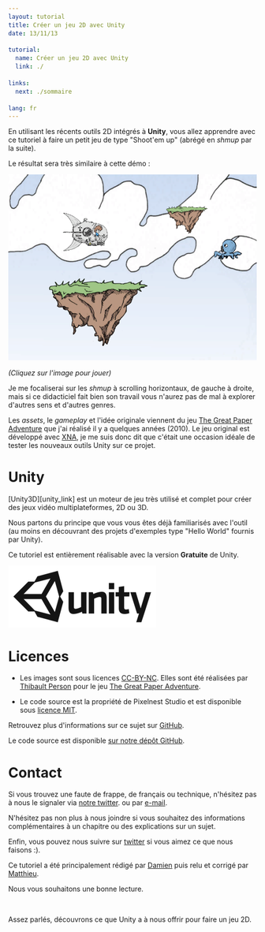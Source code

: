 ```yaml
---
layout: tutorial
title: Créer un jeu 2D avec Unity
date: 13/11/13

tutorial:
  name: Créer un jeu 2D avec Unity
  link: ./

links:
  next: ./sommaire

lang: fr
---
```


En utilisant les récents outils 2D intégrés à **Unity**, vous allez apprendre avec ce tutoriel à faire un petit jeu de type "Shoot'em up" (abrégé en _shmup_ par la suite).

Le résultat sera très similaire à cette démo :

[ ![Résultat en démo][result] ][demo_link]

_(Cliquez sur l'image pour jouer)_

Je me focaliserai sur les _shmup_ à scrolling horizontaux, de gauche à droite, mais si ce didacticiel fait bien son travail vous n'aurez pas de mal à explorer d'autres sens et d'autres genres.

Les _assets_, le _gameplay_ et l'idée originale viennent du jeu [The Great Paper Adventure][tgpa_link] que j'ai réalisé il y a quelques années (2010). Le jeu original est développé avec [XNA][xna_link], je me suis donc dit que c'était une occasion idéale de tester les nouveaux outils Unity sur ce projet.

# Unity

[Unity3D][unity_link] est un moteur de jeu très utilisé et complet pour créer des jeux vidéo multiplateformes, 2D ou 3D.

Nous partons du principe que vous vous êtes déjà familiarisés avec l'outil (au moins en découvrant des projets d'exemples type "Hello World" fournis par Unity).

Ce tutoriel est entièrement réalisable avec la version **Gratuite** de Unity.

[ ![Unity][unity_logo_url] ][unity_download_link]

# Licences

- Les images sont sous licences [CC-BY-NC][cc_licence_link]. Elles sont été réalisées par [Thibault Person][tp_twitter_link] pour le jeu [The Great Paper Adventure][tgpa_link].

- Le code source est la propriété de Pixelnest Studio et est disponible sous [licence MIT][mit_licence_link].

Retrouvez plus d'informations sur ce sujet sur [GitHub][github_licence_link].

Le code source est disponible [sur notre dépôt GitHub][github_repo_link].

# Contact

Si vous trouvez une faute de frappe, de français ou technique, n'hésitez pas à nous le signaler via [notre twitter][pxn_twitter_link]. ou par [e-mail][pxn_mailto].

N'hésitez pas non plus à nous joindre si vous souhaitez des informations complémentaires à un chapitre ou des explications sur un sujet.

Enfin, vous pouvez nous suivre sur [twitter][pxn_twitter_link] si vous aimez ce que nous faisons :).

Ce tutoriel a été principalement rédigé par [Damien][dam_twitter_link] puis relu et corrigé par [Matthieu][mog_twitter_link].

Nous vous souhaitons une bonne lecture.

<br />

Assez parlés, découvrons ce que Unity a à nous offrir pour faire un jeu 2D.

[unity_logo_url]: ../2d-game-unity/-img/unity.png
[result]: ../2d-game-unity/-img/result.png

[demo_link]: ../2d-game-unity/-demo/demo.html "Play the demo"

[pxn_mailto]: mailto:site@pixelnest.io "Pixelnest Mail"

[xna_link]: http://en.wikipedia.org/wiki/Microsoft_XNA "Microsoft XNA"
[tgpa_link]: http://www.thegreatpaperadventure.com "The Great Paper Adventure"
[tp_twitter_link]: http://twitter.com/mrlapinou "Thibault Person Twitter"
[pxn_twitter_link]: http://twitter.com/pixelnest "Pixelnest Studio Twitter"
[dam_twitter_link]: http://twitter.com/valryon "Damien Mayance Twitter"
[mog_twitter_link]: http://twitter.com/solarsailer "Matthieu Oger Twitter"
[unity_download_link]: http://unity3d.com/unity/download "Download Unity 4.3"
[cc_licence_link]: http://creativecommons.org/licenses/by-nc/2.0/fr/ "CC-BY-NC"
[mit_licence_link]: http://choosealicense.com/licenses/mit/ "MIT Licence"
[github_repo_link]: https://github.com/pixelnest/2d-game-unity-tutorial "Repository"
[github_licence_link]: https://github.com/pixelnest/2d-game-unity-tutorial/blob/master/LICENSE.md "Repository licence"
